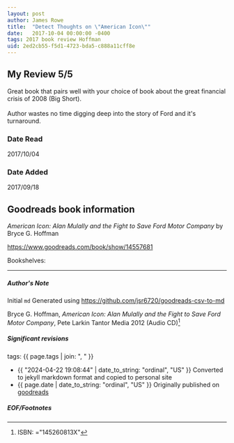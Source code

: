 ```yaml
---
layout: post
author: James Rowe
title:  "Detect Thoughts on \"American Icon\""
date:   2017-10-04 00:00:00 -0400
tags: 2017 book review Hoffman 
uid: 2ed2cb55-f5d1-4723-bda5-c888a11cff8e
---
```


<!-- highly dependent on how you personally use jekyll templates, and how you want this to show up -->
<!-- escape any jekyll keys with double brackets -->

## My Review 5/5

Great book that pairs well with your choice of book about the great financial crisis of 2008 (Big Short).<br/><br/>Author wastes no time digging deep into the story of Ford and it's turnaround.

### Date Read
2017/10/04

### Date Added
2017/09/18

## Goodreads book information

*American Icon: Alan Mulally and the Fight to Save Ford Motor Company* by Bryce G. Hoffman

https://www.goodreads.com/book/show/14557681

Bookshelves: 

---

##### Author's Note

Initial `md` Generated using https://github.com/jsr6720/goodreads-csv-to-md

Bryce G. Hoffman, *American Icon: Alan Mulally and the Fight to Save Ford Motor Company*, Pete Larkin Tantor Media 2012 (Audio CD)[^1]

##### Significant revisions

tags: {{ page.tags | join: ", " }} <!-- todo move this somewhere -->

- {{ "2024-04-22 19:08:44" | date_to_string: "ordinal", "US" }} Converted to jekyll markdown format and copied to personal site
- {{ page.date | date_to_string: "ordinal", "US" }} Originally published on [goodreads](https://www.goodreads.com)

##### EOF/Footnotes

[^1]: ISBN: ="145260813X"